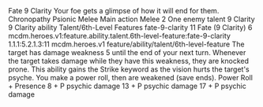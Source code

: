 <ability>
  <name>Fate</name>
  <cost>9 Clarity</cost>
  <flavor>Your foe gets a glimpse of how it will end for them.</flavor>
  <keywords>
    <keyword>Chronopathy</keyword>
    <keyword>Psionic</keyword>
    <keyword>Melee</keyword>
  </keywords>
  <type>Main action</type>
  <distance>Melee 2</distance>
  <target>One enemy</target>
  <metadata>
    <class>talent</class>
    <cost>9 Clarity</cost>
    <cost_amount>9</cost_amount>
    <cost_resource>Clarity</cost_resource>
    <feature_type>ability</feature_type>
    <file_dpath>Talent/6th-Level Features</file_dpath>
    <item_id>fate-9-clarity</item_id>
    <item_index>11</item_index>
    <item_name>Fate (9 Clarity)</item_name>
    <level>6</level>
    <scc>mcdm.heroes.v1:feature.ability.talent.6th-level-feature:fate-9-clarity</scc>
    <scdc>1.1.1:5.2.1.3:11</scdc>
    <source>mcdm.heroes.v1</source>
    <type>feature/ability/talent/6th-level-feature</type>
  </metadata>
  <effects>
    <effect type="mundane">The target has damage weakness 5 until the end of your next turn. Whenever the target takes damage while they have this weakness, they are knocked prone.</effect>
    <effect type="mundane" name="Strained">This ability gains the Strike keyword as the vision hurts the target&apos;s psyche. You make a power roll, then are weakened (save ends).</effect>
    <effect type="roll">
      <roll>Power Roll + Presence</roll>
      <t1>8 + P psychic damage</t1>
      <t2>13 + P psychic damage</t2>
      <t3>17 + P psychic damage</t3>
    </effect>
  </effects>
</ability>
